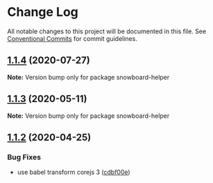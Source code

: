 # Change Log

All notable changes to this project will be documented in this file.
See [Conventional Commits](https://conventionalcommits.org) for commit guidelines.

## [1.1.4](https://github.com/bukalapak/snowboard/compare/snowboard-helper@1.1.3...snowboard-helper@1.1.4) (2020-07-27)

**Note:** Version bump only for package snowboard-helper





## [1.1.3](https://github.com/bukalapak/snowboard/compare/snowboard-helper@1.1.2...snowboard-helper@1.1.3) (2020-05-11)

**Note:** Version bump only for package snowboard-helper





## [1.1.2](https://github.com/bukalapak/snowboard/compare/snowboard-helper@1.1.1...snowboard-helper@1.1.2) (2020-04-25)


### Bug Fixes

* use babel transform corejs 3 ([cdbf00e](https://github.com/bukalapak/snowboard/commit/cdbf00e5f5911c4a49f6c2254a2dd1c7a87b0ace))

